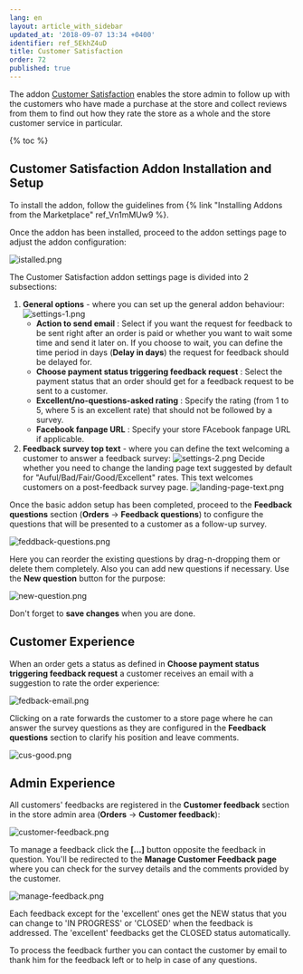 ```yaml
---
lang: en
layout: article_with_sidebar
updated_at: '2018-09-07 13:34 +0400'
identifier: ref_5EkhZ4uD
title: Customer Satisfaction
order: 72
published: true
---
```

The addon [Customer Satisfaction](https://market.x-cart.com/addons/customer-satisfaction.html "Customer Satisfaction") enables the store admin to follow up with the customers who have made a purchase at the store and collect reviews from them to find out how they rate the store as a whole and the store customer service in particular. 

{% toc %}

## Customer Satisfaction Addon Installation and Setup

To install the addon, follow the guidelines from {% link "Installing Addons from the Marketplace" ref_Vn1mMUw9 %}.

Once the addon has been installed, proceed to the addon settings page to adjust the addon configuration:

![istalled.png]({{site.baseurl}}/attachments/ref_5EkhZ4uD/istalled.png)

The Customer Satisfaction addon settings page is divided into 2 subsections:
1. **General options** - where you can set up the general addon behaviour:
   ![settings-1.png]({{site.baseurl}}/attachments/ref_5EkhZ4uD/settings-1.png)
   * **Action to send email** : Select if you want the request for feedback to be sent right after an order is paid or whether you want to wait some time and send it later on. If you choose to wait, you can define the time period in days (**Delay in days**) the request for feedback should be delayed for.
   * **Choose payment status triggering feedback request** : Select the payment status that an order should get for a feedback request to be sent to a customer.
   * **Excellent/no-questions-asked rating** : Specify the rating (from 1 to 5, where 5 is an excellent rate) that should not be followed by a survey.
   * **Facebook fanpage URL** : Specify your store FAcebook fanpage URL if applicable.
2. **Feedback survey top text** - where you can define the text welcoming a customer to answer a feedback survey:
   ![settings-2.png]({{site.baseurl}}/attachments/ref_5EkhZ4uD/settings-2.png)
   Decide whether you need to change the landing page text suggested by default for "Auful/Bad/Fair/Good/Excellent" rates. This text welcomes customers on a post-feedback survey page.
   ![landing-page-text.png]({{site.baseurl}}/attachments/ref_5EkhZ4uD/landing-page-text.png)

Once the basic addon setup has been completed, proceed to the **Feedback questions** section (**Orders** -> **Feedback questions**) to configure the questions that will be presented to a customer as a follow-up survey.

![feddback-questions.png]({{site.baseurl}}/attachments/ref_5EkhZ4uD/feddback-questions.png)

Here you can reorder the existing questions by drag-n-dropping them or delete them completely. Also you can add new questions if necessary. Use the **New question** button for the purpose:

![new-question.png]({{site.baseurl}}/attachments/ref_5EkhZ4uD/new-question.png)

Don't forget to **save changes** when you are done.

## Customer Experience

When an order gets a status as defined in **Choose payment status triggering feedback request** a customer receives an email with a suggestion to rate the order experience:

![fedback-email.png]({{site.baseurl}}/attachments/ref_5EkhZ4uD/fedback-email.png)

Clicking on a rate forwards the customer to a store page where he can answer the survey questions as they are configured in the **Feedback questions** section to clarify his position and leave comments.

![cus-good.png]({{site.baseurl}}/attachments/ref_5EkhZ4uD/cus-good.png)

## Admin Experience

All customers' feedbacks are registered in the **Customer feedback** section in the store admin area (**Orders** -> **Customer feedback**):

![customer-feedback.png]({{site.baseurl}}/attachments/ref_5EkhZ4uD/customer-feedback.png)

To manage a feedback click the **[...]** button opposite the feedback in question. You'll be redirected to the **Manage Customer Feedback page** where you can check for the survey details and the comments provided by the customer. 

![manage-feedback.png]({{site.baseurl}}/attachments/ref_5EkhZ4uD/manage-feedback.png)

Each feedback except for the 'excellent' ones get the NEW status that you can change to 'IN PROGRESS' or 'CLOSED' when the feedback is addressed. The 'excellent' feedbacks get the CLOSED status automatically. 

To process the feedback further you can contact the customer by email to thank him for the feedback left or to help in case of any questions.
